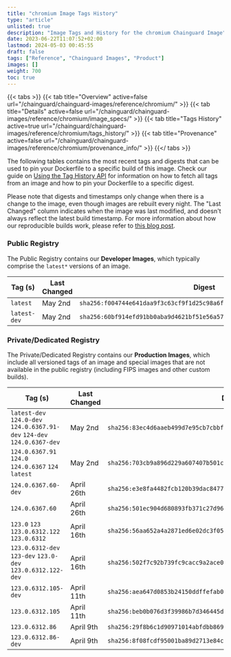 ```yaml
---
title: "chromium Image Tags History"
type: "article"
unlisted: true
description: "Image Tags and History for the chromium Chainguard Image"
date: 2023-06-22T11:07:52+02:00
lastmod: 2024-05-03 00:45:55
draft: false
tags: ["Reference", "Chainguard Images", "Product"]
images: []
weight: 700
toc: true
---
```


{{< tabs >}}
{{< tab title="Overview" active=false url="/chainguard/chainguard-images/reference/chromium/" >}}
{{< tab title="Details" active=false url="/chainguard/chainguard-images/reference/chromium/image_specs/" >}}
{{< tab title="Tags History" active=true url="/chainguard/chainguard-images/reference/chromium/tags_history/" >}}
{{< tab title="Provenance" active=false url="/chainguard/chainguard-images/reference/chromium/provenance_info/" >}}
{{</ tabs >}}

The following tables contains the most recent tags and digests that can be used to pin your Dockerfile to a specific build of this image. Check our guide on [Using the Tag History API](/chainguard/chainguard-images/using-the-tag-history-api/) for information on how to fetch all tags from an image and how to pin your Dockerfile to a specific digest.

Please note that digests and timestamps only change when there is a change to the image, even though images are rebuilt every night. The "Last Changed" column indicates when the image was last modified, and doesn't always reflect the latest build timestamp. For more information about how our reproducible builds work, please refer to [this blog post](https://www.chainguard.dev/unchained/reproducing-chainguards-reproducible-image-builds).

### Public Registry
The Public Registry contains our **Developer Images**, which typically comprise the `latest*` versions of an image.

| Tag (s)       | Last Changed | Digest                                                                    |
|---------------|--------------|---------------------------------------------------------------------------|
|  `latest`     | May 2nd      | `sha256:f004744e641daa9f3c63cf9f1d25c98a6fd6bc4dbb0b3df6e7d869b598517c63` |
|  `latest-dev` | May 2nd      | `sha256:60bf914efd91bb0aba9d4621bf51e56a57a8366c10d9b51b2062b185617fd154` |


### Private/Dedicated Registry
The Private/Dedicated Registry contains our **Production Images**, which include all versioned tags of an image and special images that are not available in the public registry (including FIPS images and other custom builds).

| Tag (s)                                                                  | Last Changed | Digest                                                                    |
|--------------------------------------------------------------------------|--------------|---------------------------------------------------------------------------|
|  `latest-dev` `124.0-dev` `124.0.6367.91-dev` `124-dev` `124.0.6367-dev` | May 2nd      | `sha256:83ec4d6aaeb499d7e95cb7cbbf91ebf414174de5841333c8da34c87c0b1a3b05` |
|  `124.0.6367.91` `124.0` `124.0.6367` `124` `latest`                     | May 2nd      | `sha256:703cb9a896d229a607407b501c0d4645b3a21085f0975c1081c0a17b5f41ec73` |
|  `124.0.6367.60-dev`                                                     | April 26th   | `sha256:e3e8fa4482fcb120b39dac8477afb7c5f225f7bfe09930a28ee9b5a8e13f834f` |
|  `124.0.6367.60`                                                         | April 26th   | `sha256:501ec904d680893fb371c27d96359d77942a81dea645b07de983ae23ad2e09f5` |
|  `123.0` `123` `123.0.6312.122` `123.0.6312`                             | April 16th   | `sha256:56aa652a4a2871ed6e02dc3f058814244fec31cd610206489e194256531fc220` |
|  `123.0.6312-dev` `123-dev` `123.0-dev` `123.0.6312.122-dev`             | April 16th   | `sha256:502f7c92b739fc9cacc9a2ace003d266f2c5d195de7757bd2d4234d7885e3b8c` |
|  `123.0.6312.105-dev`                                                    | April 11th   | `sha256:aea647d0853b24150ddffefab0309c07052ff910317567c07d34ea40256a595b` |
|  `123.0.6312.105`                                                        | April 11th   | `sha256:beb0b076d3f39986b7d346445d69528bfde8d84879673fa77f3dfa3b1747d136` |
|  `123.0.6312.86`                                                         | April 9th    | `sha256:29f8b6c1d90971014abfdbb86900bd5c15b92bc644e8e39e6149fe79b063a195` |
|  `123.0.6312.86-dev`                                                     | April 9th    | `sha256:8f08fcdf95001ba89d2713e84c224c3458d571eee7716fbc4b72ca1a3ba6e08e` |

